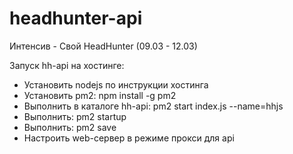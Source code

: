 # headhunter-api
Интенсив - Свой HeadHunter (09.03 - 12.03)

Запуск hh-api на хостинге:
- Установить nodejs по инструкции хостинга
- Установить pm2: npm install -g pm2
- Выполнить в каталоге hh-api: pm2 start index.js --name=hhjs
- Выполнить: pm2 startup
- Выполнить: pm2 save
- Настроить web-сервер в режиме прокси для api
